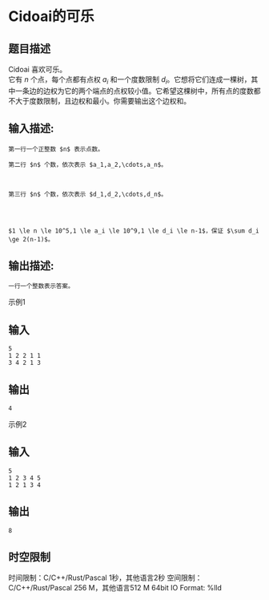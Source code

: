 # Cidoai的可乐

## 题目描述

Cidoai 喜欢可乐。  
它有 $n$ 个点，每个点都有点权 $a_i$ 和一个度数限制 $d_i$。它想将它们连成一棵树，其中一条边的边权为它的两个端点的点权较小值。它希望这棵树中，所有点的度数都不大于度数限制，且边权和最小。你需要输出这个边权和。

## 输入描述:
    
    
    第一行一个正整数 $n$ 表示点数。  
      
    第二行 $n$ 个数，依次表示 $a_1,a_2,\cdots,a_n$。  
      
    
    
    第三行 $n$ 个数，依次表示 $d_1,d_2,\cdots,d_n$。
    
      
    
    
    $1 \le n \le 10^5,1 \le a_i \le 10^9,1 \le d_i \le n-1$，保证 $\sum d_i \ge 2(n-1)$。  
    

## 输出描述:
    
    
    一行一个整数表示答案。

示例1 

## 输入
    
    
    5
    1 2 2 1 1
    3 4 2 1 3

## 输出
    
    
    4

示例2 

## 输入
    
    
    5
    1 2 3 4 5
    1 2 1 3 4

## 输出
    
    
    8


## 时空限制

时间限制：C/C++/Rust/Pascal 1秒，其他语言2秒
空间限制：C/C++/Rust/Pascal 256 M，其他语言512 M
64bit IO Format: %lld